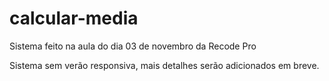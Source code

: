 # calcular-media
Sistema feito na aula do dia 03 de novembro da Recode Pro

Sistema sem verão responsiva, mais detalhes serão adicionados em breve.
